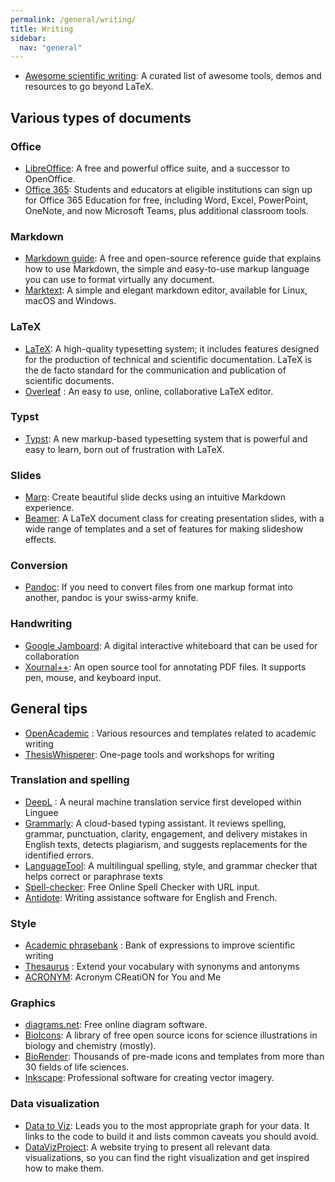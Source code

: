 ```yaml
---
permalink: /general/writing/
title: Writing
sidebar:
  nav: "general"
---
```


- [Awesome scientific writing](https://github.com/writing-resources/awesome-scientific-writing): A curated list of awesome tools, demos and resources to go beyond LaTeX.

## Various types of documents

### Office

- [LibreOffice](https://www.libreoffice.org/): A free and powerful office suite, and a successor to OpenOffice.
- [Office 365](https://www.microsoft.com/en-us/education/products/office): Students and educators at eligible institutions can sign up for Office 365 Education for free, including Word, Excel, PowerPoint, OneNote, and now Microsoft Teams, plus additional classroom tools.

### Markdown

- [Markdown guide](https://www.markdownguide.org/): A free and open-source reference guide that explains how to use Markdown, the simple and easy-to-use markup language you can use to format virtually any document.
- [Marktext](https://github.com/marktext/marktext): A simple and elegant markdown editor, available for Linux, macOS and Windows.

### LaTeX

- [LaTeX](https://www.latex-project.org/): A high-quality typesetting system; it includes features designed for the production of technical and scientific documentation. LaTeX is the de facto standard for the communication and publication of scientific documents.
- [Overleaf](https://www.overleaf.com/) : An easy to use, online, collaborative LaTeX editor.

### Typst

- [Typst](https://typst.app/): A new markup-based typesetting system that is powerful and easy to learn, born out of frustration with LaTeX.

### Slides

- [Marp](https://marp.app/): Create beautiful slide decks using an intuitive Markdown experience.
- [Beamer](https://ctan.org/pkg/beamer): A LaTeX document class for creating presentation slides, with a wide range of templates and a set of features for making slideshow effects.

### Conversion

- [Pandoc](https://pandoc.org/): If you need to convert files from one markup format into another, pandoc is your swiss-army knife.

### Handwriting

- [Google Jamboard](https://jamboard.google.com/): A digital interactive whiteboard that can be used for collaboration
- [Xournal++](https://xournalpp.github.io/): An open source tool for annotating PDF files. It supports pen, mouse, and keyboard input.

## General tips

- [OpenAcademic](https://www.oacommunity.org/resources) : Various resources and templates related to academic writing
- [ThesisWhisperer](https://sites.google.com/site/twblacklinemasters/): One-page tools and workshops for writing

### Translation and spelling

- [DeepL](https://www.deepl.com/translator) : A neural machine translation service first developed within Linguee
- [Grammarly](https://www.grammarly.com/): A cloud-based typing assistant. It reviews spelling, grammar, punctuation, clarity, engagement, and delivery mistakes in English texts, detects plagiarism, and suggests replacements for the identified errors.
- [LanguageTool](https://languagetool.org/): A multilingual spelling, style, and grammar checker that helps correct or paraphrase texts
- [Spell-checker](https://www.websiteplanet.com/webtools/spell-checker/): Free Online Spell Checker with URL input.
- [Antidote](https://www.antidote.info/en): Writing assistance software for English and French.

### Style

- [Academic phrasebank](https://www.phrasebank.manchester.ac.uk/) : Bank of expressions to improve scientific writing
- [Thesaurus](https://www.thesaurus.com/) : Extend your vocabulary with synonyms and antonyms
- [ACRONYM](https://github.com/bacook17/acronym): Acronym CReatiON for You and Me

### Graphics

- [diagrams.net](https://app.diagrams.net/): Free online diagram software.
- [BioIcons](https://bioicons.com/): A library of free open source icons for science illustrations in biology and chemistry (mostly).
- [BioRender](https://biorender.com/): Thousands of pre-made icons and templates from more than 30 fields of life sciences.
- [Inkscape](https://inkscape.org/): Professional software for creating vector imagery.

### Data visualization

- [Data to Viz](https://www.data-to-viz.com/): Leads you to the most appropriate graph for your data. It links to the code to build it and lists common caveats you should avoid.
- [DataVizProject](https://datavizproject.com/): A website trying to present all relevant data visualizations, so you can find the right visualization and get inspired how to make them.

